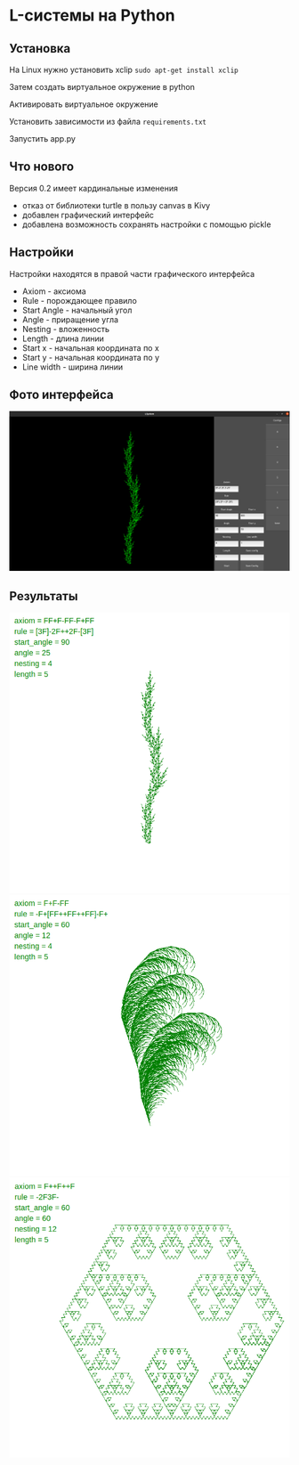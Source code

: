 # L-системы на Python

## Установка
На Linux нужно установить xclip
`sudo apt-get install xclip`

Затем создать виртуальное окружение в python

Активировать виртуальное окружение

Установить зависимости из файла `requirements.txt`

Запустить app.py

## Что нового
Версия 0.2 имеет кардинальные изменения
* отказ от библиотеки turtle в пользу canvas в Kivy
* добавлен графический интерфейс
* добавлена возможность сохранять настройки с помощью pickle

## Настройки
Настройки находятся в правой части графического интерфейса

* Axiom - аксиома
* Rule - порождающее правило
* Start Angle - начальный угол
* Angle - приращение угла
* Nesting - вложенность
* Length - длина линии
* Start x - начальная координата по x
* Start y - начальная координата по y
* Line width - ширина линии

## Фото интерфейса
![Интнрфейс](https://github.com/TonyHikas/l-systems/blob/main/imgs/img4.png)
## Результаты
![Куст 1](https://github.com/TonyHikas/l-systems/blob/main/imgs/img1.png)
![Куст 2](https://github.com/TonyHikas/l-systems/blob/main/imgs/img2.png)
![Фрактал](https://github.com/TonyHikas/l-systems/blob/main/imgs/img3.png)